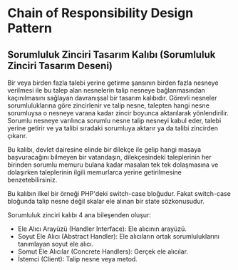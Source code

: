 # Chain of Responsibility Design Pattern
## Sorumluluk Zinciri Tasarım Kalıbı (Sorumluluk Zinciri Tasarım Deseni)

Bir veya birden fazla talebi yerine getirme şansının birden fazla nesneye verilmesi ile bu talep alan nesnelerin talip nesneye bağlanmasından kaçınılmasını sağlayan davranışsal bir tasarım kalıbıdır. Görevli nesneler sorumluluklarına göre zincirlenir ve talip nesne, talepten hangi nesne sorumluysa o nesneye varana kadar zincir boyunca aktarılarak yönlendirilir. Sorumlu nesneye varılınca sorumlu nesne talip nesneyi kabul eder, talebi yerine getirir ve ya talibi sıradaki sorumluya aktarır ya da talibi zincirden çıkarır.

Bu kalıbı, devlet dairesine elinde bir dilekçe ile gelip hangi masaya başvuracağını bilmeyen bir vatandaşın, dilekçesindeki taleplerinin her birinden sorumlu memuru bulana kadar masaları tek tek dolaşmasına ve dolaşırken taleplerinin ilgili memurlarca yerine getirilmesine benzetebilirsiniz.

Bu kalıbın ilkel bir örneği PHP'deki switch-case bloğudur. Fakat switch-case bloğunda talip nesne değil skalar ele alınan bir state sözkonusudur.

Sorumluluk zinciri kalıbı 4 ana bileşenden oluşur:
- Ele Alıcı Arayüzü (Handler Interface): Ele alıcının arayüzü.
- Soyut Ele Alıcı (Abstract Handler): Ele alıcıların ortak sorumluluklarını tanımlayan soyut ele alıcı.
- Somut Ele Alıcılar (Concrete Handlers): Gerçek ele alıcılar.
- İstemci (Client): Talip nesne veya metod.